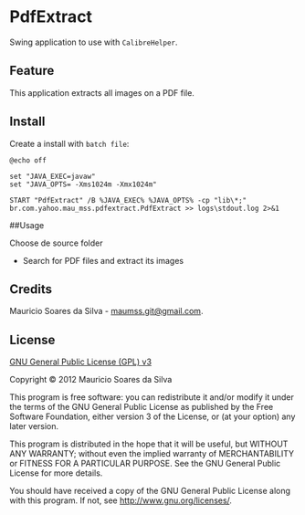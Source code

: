 # PdfExtract

Swing application to use with `CalibreHelper`.

## Feature

This application extracts all images on a PDF file.

## Install

Create a install with `batch file`:

```shell
@echo off

set "JAVA_EXEC=javaw"
set "JAVA_OPTS= -Xms1024m -Xmx1024m"

START "PdfExtract" /B %JAVA_EXEC% %JAVA_OPTS% -cp "lib\*;" br.com.yahoo.mau_mss.pdfextract.PdfExtract >> logs\stdout.log 2>&1
```

##Usage

Choose de source folder

- Search for PDF files and extract its images

## Credits
Mauricio Soares da Silva - [maumss.git@gmail.com](mailto:maumss.git@gmail.com).

## License

[GNU General Public License (GPL) v3](http://www.gnu.org/licenses/)

Copyright &copy; 2012 Mauricio Soares da Silva

This program is free software: you can redistribute it and/or modify it under the terms of the GNU General Public License as published by the Free Software Foundation, either version 3 of the License, or (at your option) any later version.

This program is distributed in the hope that it will be useful, but WITHOUT ANY WARRANTY; without even the implied warranty of MERCHANTABILITY or FITNESS FOR A PARTICULAR PURPOSE.  See the GNU General Public License for more details.

You should have received a copy of the GNU General Public License along with this program.  If not, see <http://www.gnu.org/licenses/>.

